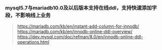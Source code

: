 ### mysql5.7与mariadb10.0及以后版本支持在线ddl，支持快速添加字段，不影响线上业务

> https://mariadb.com/kb/en/instant-add-column-for-innodb/
> https://mariadb.com/kb/en/innodb-online-ddl-overview/
> https://dev.mysql.com/doc/refman/8.0/en/innodb-online-ddl-operations.html
